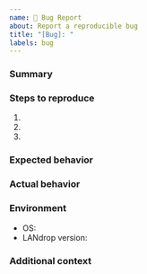 ```yaml
---
name: 🐞 Bug Report
about: Report a reproducible bug
title: "[Bug]: "
labels: bug
---
```


### Summary

<!-- A clear, concise description -->

### Steps to reproduce

1.
2.
3.

### Expected behavior

<!-- What should happen -->

### Actual behavior

<!-- What actually happens -->

### Environment

- OS:
- LANdrop version:

### Additional context

<!-- Logs, screenshots, etc -->
